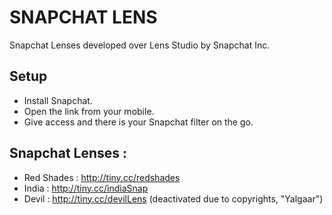 # SNAPCHAT LENS
Snapchat Lenses developed over Lens Studio by Snapchat Inc.

## Setup
* Install Snapchat.
* Open the link from your mobile.
* Give access and there is your Snapchat filter on the go.

## Snapchat Lenses  :
* Red Shades : http://tiny.cc/redshades
* India : http://tiny.cc/indiaSnap
* Devil : http://tiny.cc/devilLens  (deactivated due to copyrights, "Yalgaar")
